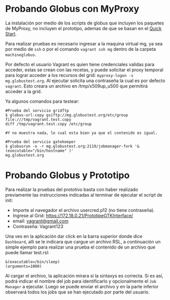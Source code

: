 Probando Globus con MyProxy
===========================

La instalación por medio de los scripts de globus que incluyen los paquetes de 
MyProxy, no incluyen el prototipo, ademas de que se basan en el [Quick Start](http://www.globus.org/toolkit/docs/5.2/5.2.2/admin/quickstart/#quickstart "GTK 5.2.2 Quick Start").

Para realizar pruebas es necesario ingresar a la maquina virtual mg, ya sea por 
medio de `ssh` o por el comando `vagrant ssh mg` dentro de la carpeta 
`machineglobus`.

Por defecto el usuario Vagrant es quien tiene credenciales validas para acceder,
estas se crean con las recetas, y puede solicitar el proxy temporal para lograr 
acceder a los recursos del grid: `myproxy-logon -s mg.globustest.org`. Al 
ejecutar solicita una contraseña la cual es por defecto `vagrant`. Esto creara 
un archivo en /tmp/x509up_u500 que permitirá acceder a la grid.

Ya algunos comandos para testear:

```
#Prueba del servicio gridftp
$ globus-url-copy gsiftp://mg.globustest.org/etc/group file:///tmp/vagrant.test.copy
diff /tmp/vagrant.test.copy /etc/group

#Y no muestra nada, lo cual esta bien ya que el contenido es igual.

#Prueba del servicio gatekeeper
$ globusrun -o -r mg.globustest.org:2119/jobmanager-fork '&(executable="/bin/hostname" )'
mg.globustest.org

```

Probando Globus y Prototipo
===========================

Para realizar la pruebas del prototivo basta con haber realizado previamente las
instrucciones indicadas al terminar de ejecutar el script de init:

* Importe al navegador el archivo usercred.p12 (no tiene contraseña).
* Ingrese al Grid: https://172.18.0.21/PrototipeGTKInterface/
* email: vagrant@gmail.com
* Contraseña: Vagrant123

Una ves en la aplicación dar click en la barra superior donde dice `Dashboard`,
alli se le indicara que cargue un archivo RSL, a continuación un simple ejemplo
para realizar una prueba el contenido de un archivo que puede llamar test.rsl:

```
&(executable=/bin/sleep)
(arguments=1000)
```

Al cargar el archivo, la aplicación mirara si la sintaxys es correcta. Si es 
así, podrá indicar el nombre del job para identificarlo y opcionalmente el 
`Job Manager` a ejecutar. Luego se puede enviar el archivo y en la parte 
inferior observará todos los jobs que se han ejecutado por parte del usuario.
